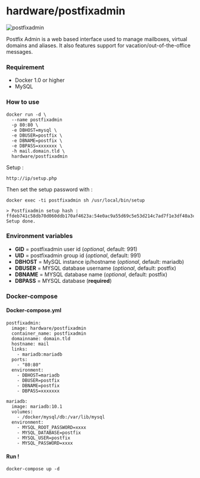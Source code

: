 # hardware/postfixadmin

![postfixadmin](http://i.imgur.com/UCtvKHR.png "postfixadmin")

Postfix Admin is a web based interface used to manage mailboxes, virtual domains and aliases. It also features support for vacation/out-of-the-office messages.

### Requirement

- Docker 1.0 or higher
- MySQL

### How to use

```
docker run -d \
  --name postfixadmin
  -p 80:80 \
  -e DBHOST=mysql \
  -e DBUSER=postfix \
  -e DBNAME=postfix \
  -e DBPASS=xxxxxxx \
  -h mail.domain.tld \
  hardware/postfixadmin
```

Setup :

```
http://ip/setup.php
```

Then set the setup password with :

```
docker exec -ti postfixadmin sh /usr/local/bin/setup

> Postfixadmin setup hash : ffdeb741c58db70d060ddb170af4623a:54e0ac9a55d69c5e53d214c7ad7f1e3df40a3caa
Setup done.
```

### Environment variables

- **GID** = postfixadmin user id (*optional*, default: 991)
- **UID** = postfixadmin group id (*optional*, default: 991)
- **DBHOST** = MySQL instance ip/hostname (*optional*, default: mariadb)
- **DBUSER** = MYSQL database username (*optional*, default: postfix)
- **DBNAME** = MYSQL database name (*optional*, default: postfix)
- **DBPASS** = MYSQL database (**required**)

### Docker-compose

#### Docker-compose.yml

```
postfixadmin:
  image: hardware/postfixadmin
  container_name: postfixadmin
  domainname: domain.tld
  hostname: mail
  links:
    - mariadb:mariadb
  ports:
    - "80:80"
  environment:
    - DBHOST=mariadb
    - DBUSER=postfix
    - DBNAME=postfix
    - DBPASS=xxxxxxx

mariadb:
  image: mariadb:10.1
  volumes:
    - /docker/mysql/db:/var/lib/mysql
  environment:
    - MYSQL_ROOT_PASSWORD=xxxx
    - MYSQL_DATABASE=postfix
    - MYSQL_USER=postfix
    - MYSQL_PASSWORD=xxxx
```

#### Run !

```
docker-compose up -d
```